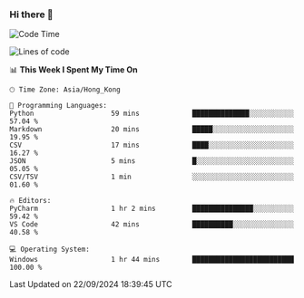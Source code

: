 ### Hi there 👋

<!--
**RoiexLee/RoiexLee** is a ✨ _special_ ✨ repository because its `README.md` (this file) appears on your GitHub profile.

Here are some ideas to get you started:

- 🔭 I’m currently working on ...
- 🌱 I’m currently learning ...
- 👯 I’m looking to collaborate on ...
- 🤔 I’m looking for help with ...
- 💬 Ask me about ...
- 📫 How to reach me: ...
- 😄 Pronouns: ...
- ⚡ Fun fact: ...
-->

<!--START_SECTION:waka-->
![Code Time](http://img.shields.io/badge/Code%20Time-708%20hrs%2041%20mins-blue)

![Lines of code](https://img.shields.io/badge/From%20Hello%20World%20I%27ve%20Written-38.4%20thousand%20lines%20of%20code-blue)

📊 **This Week I Spent My Time On** 

```text
🕑︎ Time Zone: Asia/Hong_Kong

💬 Programming Languages: 
Python                   59 mins             ██████████████░░░░░░░░░░░   57.04 % 
Markdown                 20 mins             █████░░░░░░░░░░░░░░░░░░░░   19.95 % 
CSV                      17 mins             ████░░░░░░░░░░░░░░░░░░░░░   16.27 % 
JSON                     5 mins              █░░░░░░░░░░░░░░░░░░░░░░░░   05.05 % 
CSV/TSV                  1 min               ░░░░░░░░░░░░░░░░░░░░░░░░░   01.60 % 

🔥 Editors: 
PyCharm                  1 hr 2 mins         ███████████████░░░░░░░░░░   59.42 % 
VS Code                  42 mins             ██████████░░░░░░░░░░░░░░░   40.58 % 

💻 Operating System: 
Windows                  1 hr 44 mins        █████████████████████████   100.00 % 
```


 Last Updated on 22/09/2024 18:39:45 UTC
<!--END_SECTION:waka-->
